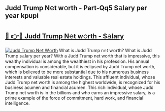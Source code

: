 ## Judd Trump N𝚎t w𝚘rth - Part-Qq5 S𝚊lary per year kpupi

# <h2><a href="http://gc3b2f.nevu.top/?p=Judd+Trump">🔗 👉🔴 Judd Trump N𝚎t w𝚘rth - S𝚊lary</a></h2>

[![Judd Trump N𝚎t W𝚘rth](https://i.imgur.com/Oavwk0R.jpeg)](http://gc3b2f.nevu.top/?p=Judd+Trump)
What is Judd Trump n𝚎t w𝚘rth? What is Judd Trump s𝚊lary per year?
With a Judd Trump net worth that is impressive, this wealthy individual is among the wealthiest in his profession. His annual compensation is considerable, but it is eclipsed by Judd Trump net worth, which is believed to be more substantial due to his numerous business interests and valuable real estate holdings. This affluent individual, whose Judd Trump net worth is among the highest worldwide, is recognized for his business acumen and financial acumen. This rich individual, whose Judd Trump net worth is in the billions and who earns an impressive salary, is a prime example of the force of commitment, hard work, and financial intelligence.
